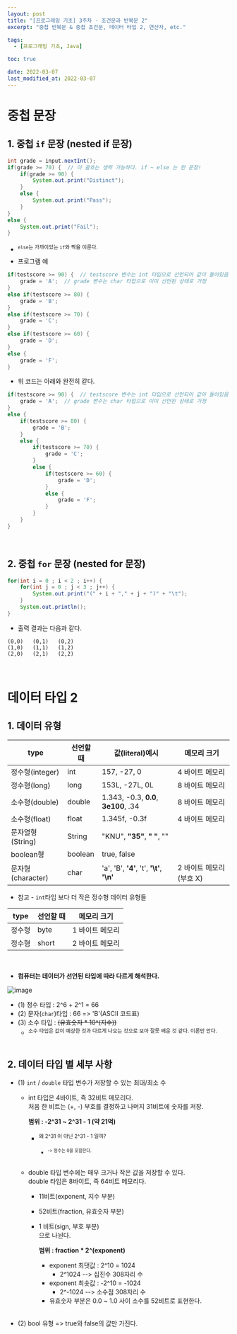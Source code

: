 ```yaml
---
layout: post
title: "[프로그래밍 기초] 3주차 - 조건문과 반복문 2"
excerpt: "중첩 반복문 & 중첩 조건문, 데이터 타입 2, 연산자, etc."

tags:
  - [프로그래밍 기초, Java]

toc: true

date: 2022-03-07
last_modified_at: 2022-03-07
---
```


# 중첩 문장
## 1. 중첩 `if` 문장 (nested if 문장)
```java
int grade = input.nextInt();
if(grade >= 70) {  // 이 괄호는 생략 가능하다. if ~ else 는 한 문장!
    if(grade >= 90) {
        System.out.print("Distinct");
    }
    else {
        System.out.print("Pass");
    }
}
else {
    System.out.print("Fail");
}
```
- <sup> `else`는 가까이있는 `if`와 짝을 이룬다.  

- 프로그램 예  
```java
if(testscore >= 90) {  // testscore 변수는 int 타입으로 선언되어 값이 들어있음
    grade = 'A';  // grade 변수는 char 타입으로 이미 선언된 상태로 가정
}
else if(testscore >= 80) {
    grade = 'B';
}
else if(testscore >= 70) {
    grade = 'C';
}
else if(testscore >= 60) {
    grade = 'D';
}
else {
    grade = 'F';
}
```
- 위 코드는 아래와 완전히 같다.
```java
if(testscore >= 90) {  // testscore 변수는 int 타입으로 선언되어 값이 들어있음
    grade = 'A';  // grade 변수는 char 타입으로 이미 선언된 상태로 가정
}
else { 
    if(testscore >= 80) {
        grade = 'B';
    }
    else {
        if(testscore >= 70) {
            grade = 'C';
        }
        else {
            if(testscore >= 60) {
                grade = 'D';
            }
            else {
                grade = 'F';
            }
        }
    }
}
```  
<br>  

## 2. 중첩 `for` 문장 (nested for 문장)
```java
for(int i = 0 ; i < 2 ; i++) {
    for(int j = 0 ; j < 3 ; j++) {
        System.out.print("(" + i + "," + j + ")" + "\t");
    }
    System.out.println();
}
```
- 출력 결과는 다음과 같다.
```
(0,0)   (0,1)   (0,2)
(1,0)   (1,1)   (1,2)
(2,0)   (2,1)   (2,2)
```  
<br>

# 데이터 타입 2
## 1. 데이터 유형

|type|선언할 때|값(literal)예시|메모리 크기|
|---|---|---|---|
|정수형(integer)|int|157, -27, 0|4 바이트 메모리|
|정수형(long)|long|153L, -27L, 0L|8 바이트 메모리|
|소수형(double)|double|1.343, -0.3, **0.0**, **3e100**, .34|8 바이트 메모리|
|소수형(float)|float|1.345f, -0.3f|4 바이트 메모리|
|문자열형(String)|String|"KNU", **"35"**, **" "**, ""|
|boolean형|boolean|true, false|
|문자형(character)|char|'a', 'B', **'4'**, 't', **'\t'**, **'\n'**|2 바이트 메모리(부호 X)|  

- 참고 - `int`타입 보다 더 작은 정수형 데이터 유형들  

|type|선언할 때|메모리 크기|
|---|---|---|
|정수형|byte|1 바이트 메모리|
|정수형|short|2 바이트 메모리|
<br>

- **컴퓨터는 데이터가 선언된 타입에 따라 다르게 해석한다.**    

![image](https://i.imgur.com/T39NEhu.png)
- (1) 정수 타입 : 2^6 + 2^1 = 66
- (2) 문자(`char`)타입 : 66 => 'B'(ASCII 코드표)
- (3) 소수 타입 : ~~(유효숫자 * 10^(지수))~~
  - <sup> 소수 타입은 값이 예상한 것과 다르게 나오는 것으로 보아 잘못 배운 것 같다. 이론만 안다.  
  <br>

## 2. 데이터 타입 별 세부 사항
- (1) `int` / `double` 타입 변수가 저장할 수 있는 최대/최소 수  

  - int 타입은 4바이트, 즉 32비트 메모리다.  
    처음 한 비트는 (+, -) 부호를 결정하고 나머지 31비트에 숫자를 저장.

    **범위 : -2^31 ~ 2^31 - 1 (약 21억)**
      - <sup> 왜 2^31 이 아닌 2^31 - 1 일까?
        - <sup> -> 정수는 0을 포함한다.  
        <br>

  - double 타입 변수에는 매우 크거나 작은 값을 저장할 수 있다.  
    double 타입은 8바이트, 즉 64비트 메모리다.
      - 11비트(exponent, 지수 부분)
      - 52비트(fraction, 유효숫자 부분)
      - 1 비트(sign, 부호 부분)  
      으로 나뉜다.  
        
        **범위 : fraction * 2^(exponent)**
        - exponent 최댓값 : 2^10 = 1024
          - 2^1024 --> 십진수 308자리 수
        - exponent 최솟값 : -2^10 = -1024  
          - 2^-1024 --> 소수점 308자리 수
        - 유효숫자 부분은 0.0 ~ 1.0 사이 소수를 52비트로 표현한다.  
        <br>

- (2) bool 유형 => true와 false의 값만 가진다.  

 
